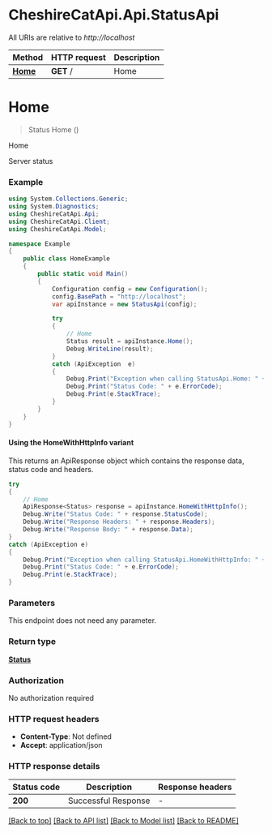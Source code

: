 # CheshireCatApi.Api.StatusApi

All URIs are relative to *http://localhost*

| Method | HTTP request | Description |
|--------|--------------|-------------|
| [**Home**](StatusApi.md#home) | **GET** / | Home |

<a id="home"></a>
# **Home**
> Status Home ()

Home

Server status

### Example
```csharp
using System.Collections.Generic;
using System.Diagnostics;
using CheshireCatApi.Api;
using CheshireCatApi.Client;
using CheshireCatApi.Model;

namespace Example
{
    public class HomeExample
    {
        public static void Main()
        {
            Configuration config = new Configuration();
            config.BasePath = "http://localhost";
            var apiInstance = new StatusApi(config);

            try
            {
                // Home
                Status result = apiInstance.Home();
                Debug.WriteLine(result);
            }
            catch (ApiException  e)
            {
                Debug.Print("Exception when calling StatusApi.Home: " + e.Message);
                Debug.Print("Status Code: " + e.ErrorCode);
                Debug.Print(e.StackTrace);
            }
        }
    }
}
```

#### Using the HomeWithHttpInfo variant
This returns an ApiResponse object which contains the response data, status code and headers.

```csharp
try
{
    // Home
    ApiResponse<Status> response = apiInstance.HomeWithHttpInfo();
    Debug.Write("Status Code: " + response.StatusCode);
    Debug.Write("Response Headers: " + response.Headers);
    Debug.Write("Response Body: " + response.Data);
}
catch (ApiException e)
{
    Debug.Print("Exception when calling StatusApi.HomeWithHttpInfo: " + e.Message);
    Debug.Print("Status Code: " + e.ErrorCode);
    Debug.Print(e.StackTrace);
}
```

### Parameters
This endpoint does not need any parameter.
### Return type

[**Status**](Status.md)

### Authorization

No authorization required

### HTTP request headers

 - **Content-Type**: Not defined
 - **Accept**: application/json


### HTTP response details
| Status code | Description | Response headers |
|-------------|-------------|------------------|
| **200** | Successful Response |  -  |

[[Back to top]](#) [[Back to API list]](../README.md#documentation-for-api-endpoints) [[Back to Model list]](../README.md#documentation-for-models) [[Back to README]](../README.md)

